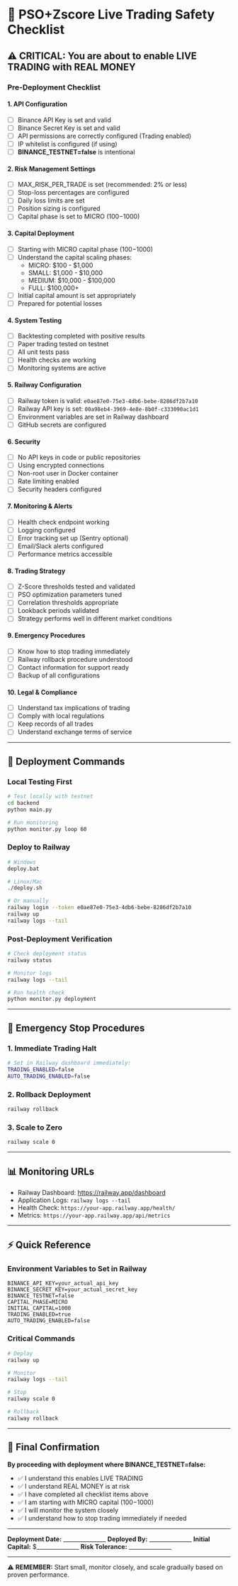 # 🚨 PSO+Zscore Live Trading Safety Checklist

## ⚠️ CRITICAL: You are about to enable LIVE TRADING with REAL MONEY

### Pre-Deployment Checklist

#### 1. API Configuration
- [ ] Binance API Key is set and valid
- [ ] Binance Secret Key is set and valid
- [ ] API permissions are correctly configured (Trading enabled)
- [ ] IP whitelist is configured (if using)
- [ ] **BINANCE_TESTNET=false** is intentional

#### 2. Risk Management Settings
- [ ] MAX_RISK_PER_TRADE is set (recommended: 2% or less)
- [ ] Stop-loss percentages are configured
- [ ] Daily loss limits are set
- [ ] Position sizing is configured
- [ ] Capital phase is set to MICRO ($100-$1000)

#### 3. Capital Deployment
- [ ] Starting with MICRO capital phase ($100-$1000)
- [ ] Understand the capital scaling phases:
  - MICRO: $100 - $1,000
  - SMALL: $1,000 - $10,000
  - MEDIUM: $10,000 - $100,000
  - FULL: $100,000+
- [ ] Initial capital amount is set appropriately
- [ ] Prepared for potential losses

#### 4. System Testing
- [ ] Backtesting completed with positive results
- [ ] Paper trading tested on testnet
- [ ] All unit tests pass
- [ ] Health checks are working
- [ ] Monitoring systems are active

#### 5. Railway Configuration
- [ ] Railway token is valid: `e0ae87e0-75e3-4db6-bebe-8286df2b7a10`
- [ ] Railway API key is set: `00a98eb4-3969-4e8e-8b0f-c333090ac1d1`
- [ ] Environment variables are set in Railway dashboard
- [ ] GitHub secrets are configured

#### 6. Security
- [ ] No API keys in code or public repositories
- [ ] Using encrypted connections
- [ ] Non-root user in Docker container
- [ ] Rate limiting enabled
- [ ] Security headers configured

#### 7. Monitoring & Alerts
- [ ] Health check endpoint working
- [ ] Logging configured
- [ ] Error tracking set up (Sentry optional)
- [ ] Email/Slack alerts configured
- [ ] Performance metrics accessible

#### 8. Trading Strategy
- [ ] Z-Score thresholds tested and validated
- [ ] PSO optimization parameters tuned
- [ ] Correlation thresholds appropriate
- [ ] Lookback periods validated
- [ ] Strategy performs well in different market conditions

#### 9. Emergency Procedures
- [ ] Know how to stop trading immediately
- [ ] Railway rollback procedure understood
- [ ] Contact information for support ready
- [ ] Backup of all configurations

#### 10. Legal & Compliance
- [ ] Understand tax implications of trading
- [ ] Comply with local regulations
- [ ] Keep records of all trades
- [ ] Understand exchange terms of service

---

## 🚀 Deployment Commands

### Local Testing First
```bash
# Test locally with testnet
cd backend
python main.py

# Run monitoring
python monitor.py loop 60
```

### Deploy to Railway
```bash
# Windows
deploy.bat

# Linux/Mac
./deploy.sh

# Or manually
railway login --token e0ae87e0-75e3-4db6-bebe-8286df2b7a10
railway up
railway logs --tail
```

### Post-Deployment Verification
```bash
# Check deployment status
railway status

# Monitor logs
railway logs --tail

# Run health check
python monitor.py deployment
```

---

## 🛑 Emergency Stop Procedures

### 1. Immediate Trading Halt
```bash
# Set in Railway dashboard immediately:
TRADING_ENABLED=false
AUTO_TRADING_ENABLED=false
```

### 2. Rollback Deployment
```bash
railway rollback
```

### 3. Scale to Zero
```bash
railway scale 0
```

---

## 📊 Monitoring URLs

- Railway Dashboard: https://railway.app/dashboard
- Application Logs: `railway logs --tail`
- Health Check: `https://your-app.railway.app/health/`
- Metrics: `https://your-app.railway.app/api/metrics`

---

## ⚡ Quick Reference

### Environment Variables to Set in Railway
```
BINANCE_API_KEY=your_actual_api_key
BINANCE_SECRET_KEY=your_actual_secret_key
BINANCE_TESTNET=false
CAPITAL_PHASE=MICRO
INITIAL_CAPITAL=1000
TRADING_ENABLED=true
AUTO_TRADING_ENABLED=false
```

### Critical Commands
```bash
# Deploy
railway up

# Monitor
railway logs --tail

# Stop
railway scale 0

# Rollback
railway rollback
```

---

## 📝 Final Confirmation

**By proceeding with deployment where BINANCE_TESTNET=false:**

- ✅ I understand this enables LIVE TRADING
- ✅ I understand REAL MONEY is at risk
- ✅ I have completed all checklist items above
- ✅ I am starting with MICRO capital ($100-$1000)
- ✅ I will monitor the system closely
- ✅ I understand how to stop trading immediately if needed

---

**Deployment Date:** _______________
**Deployed By:** _______________
**Initial Capital:** $_______________
**Risk Tolerance:** _______________

---

⚠️ **REMEMBER:** Start small, monitor closely, and scale gradually based on proven performance.